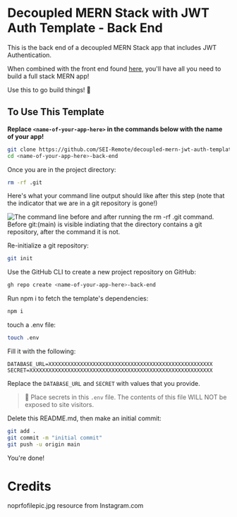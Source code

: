 # Decoupled MERN Stack with JWT Auth Template - Back End

This is the back end of a decoupled MERN Stack app that includes JWT Authentication.

When combined with the front end found [here](https://github.com/SEI-Remote/decoupled-mern-jwt-auth-template-front-end), you'll have all you need to build a full stack MERN app!

Use this to go build things! 🚀

## To Use This Template

**Replace `<name-of-your-app-here>` in the commands below with the name of your app!**

```bash
git clone https://github.com/SEI-Remote/decoupled-mern-jwt-auth-template-back-end <name-of-your-app-here>-back-end
cd <name-of-your-app-here>-back-end
```

Once you are in the project directory:

```bash
rm -rf .git
```

Here's what your command line output should like after this step (note that the indicator that we are in a git repository is gone!)

<img src="https://i.imgur.com/L47kNOZ.png" alt="The command line before and after running the rm -rf .git command. Before git:(main) is visible indiating that the directory contains a git repository, after the command it is not.">

Re-initialize a git repository:

```bash
git init
```

Use the GitHub CLI to create a new project repository on GitHub:

```bash
gh repo create <name-of-your-app-here>-back-end
```

Run npm i to fetch the template's dependencies:

```bash
npm i
```

touch a .env file:

```bash
touch .env
```

Fill it with the following:

```
DATABASE_URL=XXXXXXXXXXXXXXXXXXXXXXXXXXXXXXXXXXXXXXXXXXXXXXXXXXXX
SECRET=XXXXXXXXXXXXXXXXXXXXXXXXXXXXXXXXXXXXXXXXXXXXXXXXXXXXXXXXXX
```

Replace the `DATABASE_URL` and `SECRET` with values that you provide.

> 🚨 Place secrets in this `.env` file. The contents of this file WILL NOT be exposed to site visitors.

Delete this README.md, then make an initial commit:

```bash
git add .
git commit -m "initial commit"
git push -u origin main
```

You're done!

# Credits
noprfofilepic.jpg resource from Instagram.com
